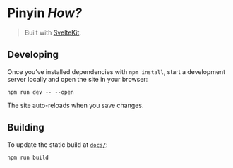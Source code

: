 # Pinyin _How?_

> Built with [SvelteKit](https://kit.svelte.dev).

## Developing

Once you’ve installed dependencies with `npm install`, start a development server locally and open the site in your browser:

```console
npm run dev -- --open
```

The site auto-reloads when you save changes.

## Building

To update the static build at [`docs/`](./docs/):

```console
npm run build
```
